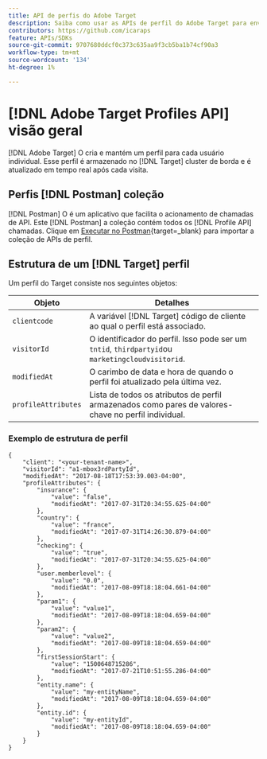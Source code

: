```yaml
---
title: API de perfis do Adobe Target
description: Saiba como usar as APIs de perfil do Adobe Target para enviar dados do visitante para o [!DNL Target].
contributors: https://github.com/icaraps
feature: APIs/SDKs
source-git-commit: 9707680ddcf0c373c635aa9f3cb5ba1b74cf90a3
workflow-type: tm+mt
source-wordcount: '134'
ht-degree: 1%

---
```


# [!DNL Adobe Target Profiles API] visão geral

[!DNL Adobe Target] O cria e mantém um perfil para cada usuário individual. Esse perfil é armazenado no [!DNL Target] cluster de borda e é atualizado em tempo real após cada visita.

## Perfis [!DNL Postman] coleção

[!DNL Postman] O é um aplicativo que facilita o acionamento de chamadas de API. Este [!DNL Postman] a coleção contém todos os [!DNL Profile API] chamadas. Clique em [Executar no Postman](https://www.getpostman.com/collections/ec7376f9028977ccaa99){target=_blank} para importar a coleção de APIs de perfil.

## Estrutura de um [!DNL Target] perfil

Um perfil do Target consiste nos seguintes objetos:

| Objeto | Detalhes |
| --- | --- |
| `clientcode` | A variável [!DNL Target] código de cliente ao qual o perfil está associado. |
| `visitorId` | O identificador do perfil. Isso pode ser um `tntid`, `thirdpartyid`ou `marketingcloudvisitorid`. |
| `modifiedAt` | O carimbo de data e hora de quando o perfil foi atualizado pela última vez. |
| `profileAttributes` | Lista de todos os atributos de perfil armazenados como pares de valores-chave no perfil individual. |

### Exemplo de estrutura de perfil

```
{
    "client": "<your-tenant-name>",
    "visitorId": "a1-mbox3rdPartyId",
    "modifiedAt": "2017-08-18T17:53:39.003-04:00",
    "profileAttributes": {
        "insurance": {
            "value": "false",
            "modifiedAt": "2017-07-31T20:34:55.625-04:00"
        },
        "country": {
            "value": "france",
            "modifiedAt": "2017-07-31T14:26:30.879-04:00"
        },
        "checking": {
            "value": "true",
            "modifiedAt": "2017-07-31T20:34:55.625-04:00"
        },
        "user.memberlevel": {
            "value": "0.0",
            "modifiedAt": "2017-08-09T18:18:04.661-04:00"
        },
        "param1": {
            "value": "value1",
            "modifiedAt": "2017-08-09T18:18:04.659-04:00"
        },
        "param2": {
            "value": "value2",
            "modifiedAt": "2017-08-09T18:18:04.659-04:00"
        },
        "firstSessionStart": {
            "value": "1500648715286",
            "modifiedAt": "2017-07-21T10:51:55.286-04:00"
        },
        "entity.name": {
            "value": "my-entityName",
            "modifiedAt": "2017-08-09T18:18:04.659-04:00"
        },
        "entity.id": {
            "value": "my-entityId",
            "modifiedAt": "2017-08-09T18:18:04.659-04:00"
        }
    }
}
```
